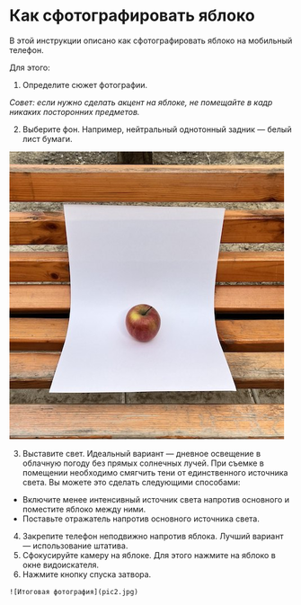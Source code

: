 # Как сфотографировать яблоко

В этой инструкции описано как сфотографировать яблоко на мобильный телефон.

Для этого:

  1. Определите сюжет фотографии.

  *Совет: если нужно сделать акцент на яблоке, не помещайте в кадр никаких посторонних предметов.*
  
  2. Выберите фон. Например, нейтральный однотонный задник — белый лист бумаги.

  ![Пример задника для фото — белый лист бумаги](pic1.jpg)

  3. Выставите свет. Идеальный вариант — дневное освещение в облачную погоду без прямых солнечных лучей. При съемке в помещении необходимо смягчить тени от единственного источника света. Вы можете это сделать следующими способами:
  * Включите менее интенсивный источник света напротив основного и поместите яблоко между ними. 
  * Поставьте отражатель напротив основного источника света.
  4. Закрепите телефон неподвижно напротив яблока. Лучший вариант — использование штатива.
  5. Сфокусируйте камеру на яблоке. Для этого нажмите на яблоко в окне видоискателя.
  6. Нажмите кнопку спуска затвора.

    ![Итоговая фотография](pic2.jpg)

